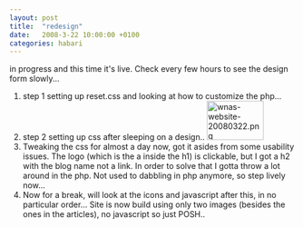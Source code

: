 ```yaml
---
layout: post
title:  "redesign"
date:   2008-3-22 10:00:00 +0100
categories: habari
---
```

<p>in progress and this time it's live. Check every few hours to see the design form slowly...</p>
<ol>
<li>step 1 setting up reset.css and looking at how to customize the php...</li>
<li>step 2 setting up css after sleeping on a design..
<a href="http://www.flickr.com/photos/57462165@N00/2354469374" title="View 'wnas-website-20080322.png' on Flickr.com"><img src="http://farm4.static.flickr.com/3037/2354469374_d091c3d915_t.jpg" alt="wnas-website-20080322.png" border="0" width="100" height="69" /></a></li>
<li>Tweaking the css for almost a day now, got it asides from some usability issues. The logo (which is the a inside the h1) is clickable, but I got a h2 with the blog name not a link. In order to solve that I gotta throw a lot around in the php. Not used to dabbling in php anymore, so step lively now...</li>
<li>Now for a break, will look at the icons and javascript after this, in no particular order... Site is now build using only two images (besides the ones in the articles), no javascript so just POSH..</li>
</ol>